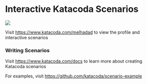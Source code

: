 # Interactive Katacoda Scenarios

[![](http://shields.katacoda.com/katacoda/melhadad/count.svg)](https://www.katacoda.com/melhadad "Get your profile on Katacoda.com")

Visit https://www.katacoda.com/melhadad to view the profile and interactive scenarios

### Writing Scenarios
Visit https://www.katacoda.com/docs to learn more about creating Katacoda scenarios

For examples, visit https://github.com/katacoda/scenario-example
